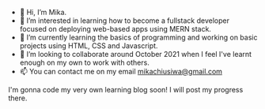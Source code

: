 - 👋 Hi, I’m Mika.
- 👀 I’m interested in learning how to become a fullstack developer focused on deploying web-based apps using MERN stack.
- 🌱 I’m currently learning the basics of programming and working on basic projects using HTML, CSS and Javascript.
- 💞️ I’m looking to collaborate around October 2021 when I feel I've learnt enough on my own to work with others.
- 📫 You can contact me on my email mikachiusiwa@gmail.com

I'm gonna code my very own learning blog soon! I will post my progress there.
<!---
SK-2022/SK-2022 is a ✨ special ✨ repository because its `README.md` (this file) appears on your GitHub profile.
You can click the Preview link to take a look at your changes.
--->

